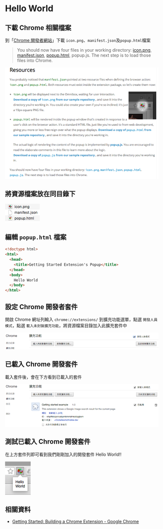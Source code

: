 # Hello World

## 下載 Chrome 相關檔案

到「[Chrome 開發者網站](https://developer.chrome.com/extensions/getstarted)」下載 `icon.png`、`manifest.json`及`popup.html`檔案

> You should now have four files in your working directory: [icon.png](https://developer.chrome.com/extensions/examples/tutorials/getstarted/icon.png), [manifest.json](https://developer.chrome.com/extensions/examples/tutorials/getstarted/manifest.json), [popup.html](https://developer.chrome.com/extensions/examples/tutorials/getstarted/popup.html), popup.js. The next step is to load those files into Chrome.

![下載資源檔案](./images/start-hello-world-download-resources.png)

## 將資源檔案放在同目錄下

![資源檔案目錄](./images/start-hello-world-download-resources-folder.png)


## 編輯 `popup.html` 檔案

```html
<!doctype html>
<html>
  <head>
    <title>Getting Started Extension's Popup</title>
  </head>
  <body>
    Hello World
  </body>
</html>
```

## 設定 Chrome 開發者套件

開啟 Chrome 網址列輸入 `chrome://extensions/` 到擴充功能選單，點選 `開發人員模式`，點選 `載入未封裝擴充功能`，將資源檔案目錄加入此擴充套件中

![Chrome 開發人員模式](./images/start-hello-world-chrome-extension-dev-mode.png)

## 已載入 Chrome 開發套件

載入套件後，會在下方看到已載入的套件

![Chrome 開發人員模式](./images/start-hello-world-chrome-extension-dev-plugin.png)


## 測試已載入 Chrome 開發套件

在上方套件列即可看到我們剛剛加入的開發套件 Hello World!!

![Chrome 開發人員模式](./images/start-hello-world-chrome-extension-dev-plugin-demo.png)


## 相關資料
* [Getting Started: Building a Chrome Extension - Google Chrome](https://developer.chrome.com/extensions/getstarted)